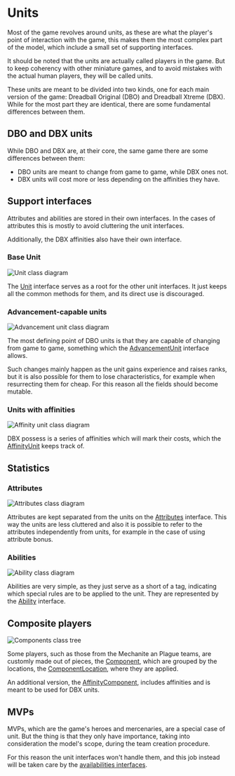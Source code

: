 # Units

Most of the game revolves around units, as these are what the player's point of interaction with the game, this makes them the most complex part of the model, which include a small set of supporting interfaces.

It should be noted that the units are actually called players in the game. But to keep coherency with other miniature games, and to avoid mistakes with the actual human players, they will be called units.

These units are meant to be divided into two kinds, one for each main version of the game: Dreadball Original (DBO) and Dreadball Xtreme (DBX). While for the most part they are identical, there are some fundamental differences between them.

## DBO and DBX units

While DBO and DBX are, at their core, the same game there are some differences between them:

- DBO units are meant to change from game to game, while DBX ones not.
- DBX units will cost more or less depending on the affinities they have.

## Support interfaces

Attributes and abilities are stored in their own interfaces. In the cases of attributes this is mostly to avoid cluttering the unit interfaces.

Additionally, the DBX affinities also have their own interface.

### Base Unit

![Unit class diagram](./images/unit_class_diagram.png)

The [Unit][unit_template] interface serves as a root for the other unit interfaces. It just keeps all the common methods for them, and its direct use is discouraged.

### Advancement-capable units

![Advancement unit class diagram](./images/advancement_unit_class_diagram.png)

The most defining point of DBO units is that they are capable of changing from game to game, something which the [AdvancementUnit][advancement_unit] interface allows.

Such changes mainly happen as the unit gains experience and raises ranks, but it is also possible for them to lose characteristics, for example when resurrecting them for cheap. For this reason all the fields should become mutable.

### Units with affinities

![Affinity unit class diagram](./images/affinity_unit_class_diagram.png)

DBX possess is a series of affinities which will mark their costs, which the [AffinityUnit][affinities_unit] keeps track of.

## Statistics

### Attributes

![Attributes class diagram](./images/attributes_holder_class_diagram.png)

Attributes are kept separated from the units on the [Attributes][attributes] interface. This way the units are less cluttered and also it is possible to refer to the attributes independently from units, for example in the case of using attribute bonus.

### Abilities

![Ability class diagram](./images/ability_class_diagram.png)

Abilities are very simple, as they just serve as a short of a tag, indicating which special rules are to be applied to the unit. They are represented by the [Ability][ability] interface.

## Composite players

![Components class tree](./images/components_class_tree.png)

Some players, such as those from the Mechanite an Plague teams, are customly made out of pieces, the [Component][component], which are grouped by the locations, the [ComponentLocation][component_location], where they are applied.

An additional version, the [AffinityComponent][affinity_unit_component], includes affinities and is meant to be used for DBX units.

## MVPs

MVPs, which are the game's heroes and mercenaries, are a special case of unit. But the thing is that they only have importance, taking into consideration the model's scope, during the team creation procedure.

For this reason the unit interfaces won't handle them, and this job instead will be taken care by the [availabilities interfaces][availabilities].

[unit_template]: ./apidocs/com/bernardomg/tabletop/dreadball/model/unit/Unit.html
[advancement_unit]: ./apidocs/com/bernardomg/tabletop/dreadball/model/unit/AdvancementUnit.html
[affinities_unit]: ./apidocs/com/bernardomg/tabletop/dreadball/model/unit/AffinityUnit.html

[attributes]: ./apidocs/com/bernardomg/tabletop/dreadball/model/unit/stats/Attributes.html
[ability]: ./apidocs/com/bernardomg/tabletop/dreadball/model/unit/stats/Ability.html

[component]: ./apidocs/com/bernardomg/tabletop/dreadball/model/unit/component/Component.html
[component_location]: ./apidocs/com/bernardomg/tabletop/dreadball/model/unit/component/ComponentLocation.html
[affinity_unit_component]: ./apidocs/com/bernardomg/tabletop/dreadball/model/unit/component/AffinityComponent.html

[availabilities]: ./availabilities.html